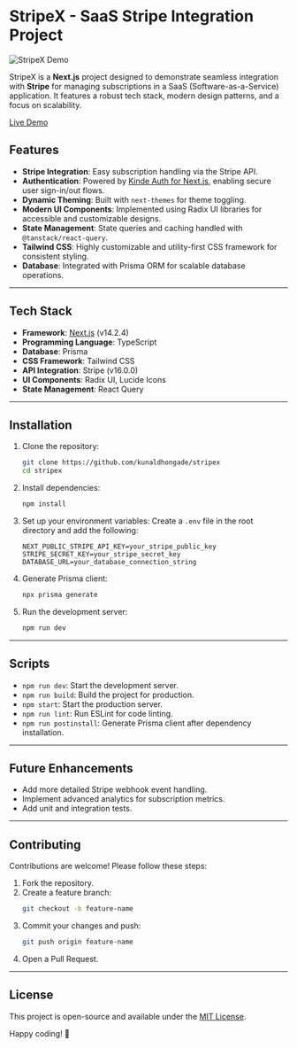 # StripeX - SaaS Stripe Integration Project

![StripeX Demo](https://via.placeholder.com/800x400.png?text=StripeX+Demo)

StripeX is a **Next.js** project designed to demonstrate seamless integration with **Stripe** for managing subscriptions in a SaaS (Software-as-a-Service) application. It features a robust tech stack, modern design patterns, and a focus on scalability.

[Live Demo](https://stripex.vercel.app)

## Features

- **Stripe Integration**: Easy subscription handling via the Stripe API.
- **Authentication**: Powered by [Kinde Auth for Next.js](https://kinde.com/), enabling secure user sign-in/out flows.
- **Dynamic Theming**: Built with `next-themes` for theme toggling.
- **Modern UI Components**: Implemented using Radix UI libraries for accessible and customizable designs.
- **State Management**: State queries and caching handled with `@tanstack/react-query`.
- **Tailwind CSS**: Highly customizable and utility-first CSS framework for consistent styling.
- **Database**: Integrated with Prisma ORM for scalable database operations.

---

## Tech Stack

- **Framework**: [Next.js](https://nextjs.org/) (v14.2.4)
- **Programming Language**: TypeScript
- **Database**: Prisma
- **CSS Framework**: Tailwind CSS
- **API Integration**: Stripe (v16.0.0)
- **UI Components**: Radix UI, Lucide Icons
- **State Management**: React Query

---

## Installation

1. Clone the repository:

   ```bash
   git clone https://github.com/kunaldhongade/stripex
   cd stripex
   ```

2. Install dependencies:

   ```bash
   npm install
   ```

3. Set up your environment variables:
   Create a `.env` file in the root directory and add the following:

   ```env
   NEXT_PUBLIC_STRIPE_API_KEY=your_stripe_public_key
   STRIPE_SECRET_KEY=your_stripe_secret_key
   DATABASE_URL=your_database_connection_string
   ```

4. Generate Prisma client:

   ```bash
   npx prisma generate
   ```

5. Run the development server:
   ```bash
   npm run dev
   ```

---

## Scripts

- `npm run dev`: Start the development server.
- `npm run build`: Build the project for production.
- `npm start`: Start the production server.
- `npm run lint`: Run ESLint for code linting.
- `npm run postinstall`: Generate Prisma client after dependency installation.

---

## Future Enhancements

- Add more detailed Stripe webhook event handling.
- Implement advanced analytics for subscription metrics.
- Add unit and integration tests.

---

## Contributing

Contributions are welcome! Please follow these steps:

1. Fork the repository.
2. Create a feature branch:
   ```bash
   git checkout -b feature-name
   ```
3. Commit your changes and push:
   ```bash
   git push origin feature-name
   ```
4. Open a Pull Request.

---

## License

This project is open-source and available under the [MIT License](LICENSE).

Happy coding! 🚀
